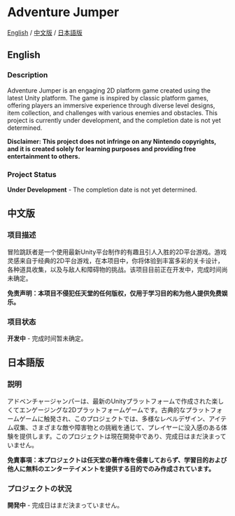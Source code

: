 # Adventure Jumper

[English](#english) / [中文版](#中文版) / [日本語版](#日本語版)

<a name="english"></a>
## English

### Description
Adventure Jumper is an engaging 2D platform game created using the latest Unity platform. The game is inspired by classic platform games, offering players an immersive experience through diverse level designs, item collection, and challenges with various enemies and obstacles. This project is currently under development, and the completion date is not yet determined.

**Disclaimer: This project does not infringe on any Nintendo copyrights, and it is created solely for learning purposes and providing free entertainment to others.**

### Project Status
**Under Development** - The completion date is not yet determined.

<a name="中文版"></a>
## 中文版

### 项目描述
冒险跳跃者是一个使用最新Unity平台制作的有趣且引人入胜的2D平台游戏。游戏灵感来自于经典的2D平台游戏，在本项目中，你将体验到丰富多彩的关卡设计，各种道具收集，以及与敌人和障碍物的挑战。该项目目前正在开发中，完成时间尚未确定。

**免责声明：本项目不侵犯任天堂的任何版权，仅用于学习目的和为他人提供免费娱乐。**

### 项目状态
**开发中** - 完成时间暂未确定。

<a name="日本語版"></a>
## 日本語版

### 説明
アドベンチャージャンパーは、最新のUnityプラットフォームで作成された楽しくてエンゲージングな2Dプラットフォームゲームです。古典的なプラットフォームゲームに触発され、このプロジェクトでは、多様なレベルデザイン、アイテム収集、さまざまな敵や障害物との挑戦を通じて、プレイヤーに没入感のある体験を提供します。このプロジェクトは現在開発中であり、完成日はまだ決まっていません。

**免責事項：本プロジェクトは任天堂の著作権を侵害しておらず、学習目的および他人に無料のエンターテイメントを提供する目的でのみ作成されています。**

### プロジェクトの状況
**開発中** - 完成日はまだ決まっていません。
